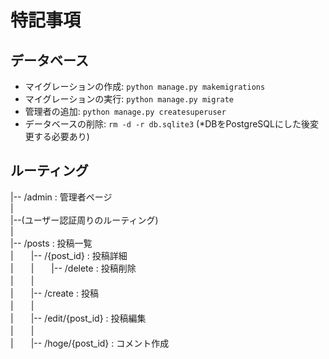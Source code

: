 # 特記事項

## データベース
- マイグレーションの作成: `python manage.py makemigrations`
- マイグレーションの実行: `python manage.py migrate`
- 管理者の追加: `python manage.py createsuperuser`
- データベースの削除: `rm -d -r db.sqlite3` (*DBをPostgreSQLにした後変更する必要あり)

## ルーティング
|-- /admin : 管理者ページ \
| \
|--(ユーザー認証周りのルーティング) \
| \
|-- /posts : 投稿一覧 \
|　　|-- /{post_id} : 投稿詳細 \
|　　|　　|-- /delete : 投稿削除 \
|　　| \
|　　|-- /create : 投稿 \
|　　| \
|　　|-- /edit/{post_id} : 投稿編集 \
|　　| \
|　　|-- /hoge/{post_id} : コメント作成
